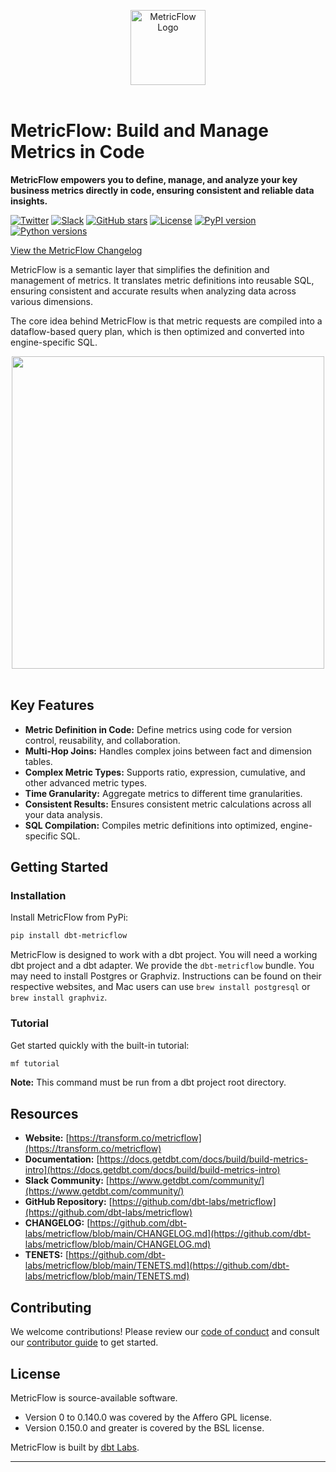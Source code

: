 <p align="center">
  <a target="_blank" href="https://transform.co/metricflow">
    <picture>
      <img  alt="MetricFlow Logo" src="https://github.com/dbt-labs/metricflow/raw/main/assets/MetricFlow_logo.png" width="auto" height="120">
    </picture>
  </a>
  <br /><br />
</p>

# MetricFlow: Build and Manage Metrics in Code

**MetricFlow empowers you to define, manage, and analyze your key business metrics directly in code, ensuring consistent and reliable data insights.**

[![Twitter](https://img.shields.io/twitter/follow/dbt_labs?labelColor=image.png&color=163B36&logo=twitter&style=flat)](https://twitter.com/dbt_labs)
[![Slack](https://img.shields.io/badge/Slack-join-163B36)](https://www.getdbt.com/community/)
[![GitHub stars](https://img.shields.io/github/stars/dbt-labs/metricflow?labelColor=image.png&color=163B36&logo=github)](https://github.com/dbt-labs/metricflow)
[![License](https://img.shields.io/pypi/l/metricflow?color=163B36&logo=AGPL-3.0)](https://github.com/dbt-labs/metricflow/blob/master/LICENSE)
[![PyPI version](https://img.shields.io/pypi/v/metricflow?labelColor=&color=163B36)](https://pypi.org/project/metricflow/)
[![Python versions](https://img.shields.io/pypi/pyversions/metricflow?labelColor=&color=163B36)](https://pypi.org/project/metricflow/)

[View the MetricFlow Changelog](https://github.com/dbt-labs/metricflow/blob/main/CHANGELOG.md)

MetricFlow is a semantic layer that simplifies the definition and management of metrics. It translates metric definitions into reusable SQL, ensuring consistent and accurate results when analyzing data across various dimensions.

The core idea behind MetricFlow is that metric requests are compiled into a dataflow-based query plan, which is then optimized and converted into engine-specific SQL.

<p align="center">
  <img src="https://github.com/dbt-labs/metricflow/raw/main/assets/example_plan.svg" height="500"/>
  <br /><br />
</p>

## Key Features

*   **Metric Definition in Code:** Define metrics using code for version control, reusability, and collaboration.
*   **Multi-Hop Joins:** Handles complex joins between fact and dimension tables.
*   **Complex Metric Types:** Supports ratio, expression, cumulative, and other advanced metric types.
*   **Time Granularity:** Aggregate metrics to different time granularities.
*   **Consistent Results:** Ensures consistent metric calculations across all your data analysis.
*   **SQL Compilation:** Compiles metric definitions into optimized, engine-specific SQL.

## Getting Started

### Installation

Install MetricFlow from PyPi:

```bash
pip install dbt-metricflow
```

MetricFlow is designed to work with a dbt project.  You will need a working dbt project and a dbt adapter.  We provide the `dbt-metricflow` bundle. You may need to install Postgres or Graphviz. Instructions can be found on their respective websites, and Mac users can use `brew install postgresql` or `brew install graphviz`.

### Tutorial

Get started quickly with the built-in tutorial:

```bash
mf tutorial
```

**Note:** This command must be run from a dbt project root directory.

## Resources

*   **Website:** [https://transform.co/metricflow](https://transform.co/metricflow)
*   **Documentation:** [https://docs.getdbt.com/docs/build/build-metrics-intro](https://docs.getdbt.com/docs/build/build-metrics-intro)
*   **Slack Community:** [https://www.getdbt.com/community/](https://www.getdbt.com/community/)
*   **GitHub Repository:** [https://github.com/dbt-labs/metricflow](https://github.com/dbt-labs/metricflow)
*   **CHANGELOG:** [https://github.com/dbt-labs/metricflow/blob/main/CHANGELOG.md](https://github.com/dbt-labs/metricflow/blob/main/CHANGELOG.md)
*   **TENETS:** [https://github.com/dbt-labs/metricflow/blob/main/TENETS.md](https://github.com/dbt-labs/metricflow/blob/main/TENETS.md)

## Contributing

We welcome contributions! Please review our [code of conduct](https://docs.getdbt.com/community/resources/code-of-conduct) and consult our [contributor guide](https://github.com/dbt-labs/metricflow/blob/main/CONTRIBUTING.md) to get started.

## License

MetricFlow is source-available software.

*   Version 0 to 0.140.0 was covered by the Affero GPL license.
*   Version 0.150.0 and greater is covered by the BSL license.

MetricFlow is built by [dbt Labs](https://www.getdbt.com/).

---